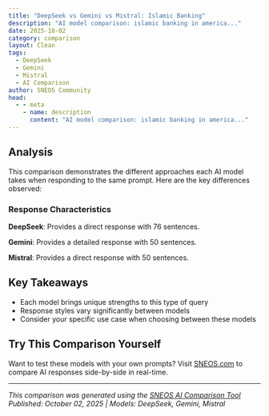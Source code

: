 ```yaml
---
title: "DeepSeek vs Gemini vs Mistral: Islamic Banking"
description: "AI model comparison: islamic banking in america..."
date: 2025-10-02
category: comparison
layout: Clean
tags:
  - DeepSeek
  - Gemini
  - Mistral
  - AI Comparison
author: SNEOS Community
head:
  - - meta
    - name: description
      content: "AI model comparison: islamic banking in america..."
---
```


<ChatComparison
  title="DeepSeek vs Gemini vs Mistral: Islamic Banking"
  prompt="islamic banking in america"
  :responses='{
    "DeepSeek": "Of course. Here is a comprehensive overview of Islamic banking in America, covering its principles, current state, challenges, and future prospects.\n\n### Core Principles of Islamic Banking\n\nTo understand Islamic banking in the U.S., it\u0027s essential to first grasp its foundational rules, which are derived from Shariah (Islamic law). The primary goal is to conduct finance in an ethical and socially responsible manner, avoiding what is considered *riba* (usury/interest).\n\nThe key prohibitions are:\n\n1.  **Riba (Interest):** Earning or paying interest is strictly forbidden. Money is seen as a medium of exchange, not a commodity that can generate profit on its own. Instead, the bank must earn profit through asset-backed transactions and shared risk.\n2.  **Gharar (Excessive Uncertainty):** Contracts must be clear and transparent, avoiding excessive ambiguity, speculation, or gambling. This rules out conventional derivatives and most forms of insurance (though cooperative *Takaful* insurance is permissible).\n3.  **Haram (Forbidden Activities):** Financing cannot be provided for businesses involved in activities prohibited in Islam, such as alcohol, pork, gambling, pornography, or conventional weapons.\n\nTo comply with these rules, Islamic banks use alternative financing structures:\n\n*   **Murabaha (Cost-Plus Sale):** The most common model. Instead of giving a loan, the bank buys an asset (e.g., a house, a car) and sells it to the client at a higher, pre-agreed price, often in installments. This is a fixed-profit sale, not an interest-bearing loan.\n*   **Ijara (Leasing):** Similar to a lease-to-own arrangement. The bank buys an asset and leases it to the client for a specific period. A portion of each payment goes toward the eventual purchase of the asset.\n*   **Musharaka (Partnership):** A joint venture where both the bank and the client contribute capital to a project and share in the profits and losses according to a pre-agreed ratio. This is often used for business loans.\n*   **Mudaraba (Profit-Sharing):** A partnership where one party provides the capital (the bank) and the other provides the expertise and labor (the entrepreneur). Profits are shared according to a pre-agreed ratio, but financial losses are borne only by the capital provider, unless negligence is involved.\n\n### The Landscape of Islamic Banking in America\n\nThe U.S. market for Islamic finance is small but growing, driven by a Muslim population estimated at over 3 million. The landscape consists of a mix of dedicated Islamic banks and conventional banks offering \u0022Shariah-compliant\u0022 windows or products.\n\n#### 1. Full-Service Islamic Banks\n\nThere are very few fully-fledged, state-chartered Islamic banks in the U.S.\n\n*   **University Islamic Financial (UIF):** A subsidiary of University Bank in Michigan, it is one of the pioneers in offering a full suite of Shariah-compliant products, including home financing, commercial real estate financing, and auto financing.\n*   **Guidance Residential:** While not a deposit-taking bank, it is the largest and most well-known provider of Shariah-compliant home financing in the U.S. It uses a *Declining Balance Co-Ownership* model (a form of *Musharaka*) and has financed billions of dollars in home purchases.\n\n#### 2. Shariah-Compliant Products from Conventional Banks\n\nSeveral major conventional banks have entered the space to capture this niche market.\n\n*   **JP Morgan Chase:** Offered a *Murabaha*-based home finance product for a period, though its current availability is limited.\n*   **Wells Fargo:** Has had programs to offer Shariah-compliant mortgages through its correspondent lenders.\n*   **Citibank:** Through its Islamic subsidiary in other countries, it has been involved in large-scale *Sukuk* (Islamic bond) issuances, and its private bank has offered Shariah-compliant investment products to high-net-worth clients.\n\n#### 3. Non-Bank Financial Institutions and Credit Unions\n\n*   **Amana Funds:** The most successful example in the investment space. The Amana Mutual Funds Trust offers a family of Shariah-compliant mutual funds (Growth Fund, Income Fund, etc.) that are widely available to American investors through major brokerages.\n*   **Credit Unions:** Some local credit unions, particularly in areas with large Muslim populations, have experimented with offering Islamic financing products.\n\n### Key Challenges and Hurdles\n\nIslamic banking in America faces several significant challenges:\n\n1.  **Regulatory and Tax Hurdles:** The U.S. financial and tax system is built around the concept of debt and interest. Islamic financing structures, which often involve multiple sales or co-ownership, can trigger double taxation (e.g., being charged stamp duty twice on a *Murabaha* transaction). Lobbying has led to some state-level fixes, but it remains a complex issue.\n2.  **Lack of Awareness:** Many Muslims, and certainly the general public, are not fully aware of the availability or mechanics of Islamic banking products.\n3.  **Scalability and Cost:** Developing and auditing Shariah-compliant products requires a separate board of scholars and legal experts, adding to the cost. This often makes these products slightly more expensive than conventional ones, which can be a barrier for some consumers.\n4.  **Standardization:** There can be differences of opinion among Shariah boards on the permissibility of certain complex financial structures, leading to a lack of uniformity in the market.\n5.  **Limited Product Range:** While home financing is relatively well-developed, other products like Shariah-compliant car loans, student loans, and credit cards are less common and more difficult to find.\n\n### The Future Outlook\n\nThe future of Islamic banking in America is promising but will likely be one of gradual growth.\n\n*   **Growing Demand:** As the Muslim population grows and becomes more financially integrated, demand for ethical, Shariah-compliant products will increase.\n*   **Mainstreaming of Ethical Finance:** The principles of Islamic finance\u2014avoiding excessive risk, promoting asset-backing, and ethical investing\u2014resonate with a broader audience interested in ESG (Environmental, Social, and Governance) and socially responsible investing.\n*   **Technological Innovation:** FinTech companies are well-positioned to create streamlined, cost-effective platforms for Islamic banking, from digital *Murabaha* contracts to *Zakat* calculators and investment apps.\n*   **Increased Institutional Acceptance:** As the track record of Islamic finance in the U.S. grows, more conventional financial institutions are likely to dip their toes in the water with specific products.\n\n### Conclusion\n\nIslamic banking in America is a niche but viable and growing sector. It successfully serves a community seeking to align its financial practices with its religious beliefs. While it still faces significant regulatory and scalability challenges, its core principles of risk-sharing, asset-backing, and ethical investing have a broad appeal. The future will likely see a blend of dedicated Islamic institutions and an increasing number of Shariah-compliant offerings from the mainstream financial industry.",
    "Gemini": "Islamic banking in America is a growing niche market that aims to provide financial services in accordance with Sharia (Islamic law). Here\u0027s a breakdown of key aspects:\n\n**Core Principles of Islamic Banking:**\n\n*   **Prohibition of Riba (Interest):**  The most fundamental principle.  Interest is considered exploitative and unjust.\n*   **Profit and Loss Sharing (PLS):** Islamic banks often use mechanisms where profit and loss are shared between the bank and the customer.  This can be implemented through various contracts.\n*   **Asset-Backed Financing:**  Transactions should be linked to tangible assets and productive economic activities.\n*   **Prohibition of Gharar (Excessive Uncertainty/Speculation):**  Transactions should be clear and transparent, avoiding excessive risk or gambling-like elements.\n*   **Ethical Investment:**  Islamic banks avoid investing in businesses considered haram (forbidden) under Islamic law, such as those involved in alcohol, gambling, pork, or weapons production.\n*   **Zakat (Charity):**  Islamic banks may facilitate the payment of Zakat, a mandatory charitable contribution for Muslims.\n\n**How Islamic Banking Operates in the US (and Globally):**\n\nSince charging interest is prohibited, Islamic banks use alternative structures to generate revenue and provide financing. Common methods include:\n\n*   **Murabaha (Cost-Plus Financing):**  The bank purchases an asset on behalf of the customer and then sells it to the customer at a higher price, which includes a profit margin. The customer pays in installments. This is a common method for financing homes, cars, and other goods.  Effectively, it is a markup.\n*   **Ijara (Leasing):**  The bank purchases an asset and leases it to the customer for a fixed period. The customer pays rent, and at the end of the lease, ownership may transfer to the customer.\n*   **Musharaka (Joint Venture):**  The bank and the customer jointly invest in a project or business. Profits and losses are shared according to a pre-agreed ratio.\n*   **Sukuk (Islamic Bonds):** Certificates representing ownership in an asset or project. Returns are generated from the underlying asset\u0027s performance, not from fixed interest payments.\n*   **Takaful (Islamic Insurance):** A cooperative system where participants contribute to a fund that provides mutual financial protection against losses.\n\n**The Landscape of Islamic Banking in the US:**\n\nThe Islamic banking sector in the United States is relatively small compared to conventional banking, but it is growing. It faces unique challenges:\n\n*   **Limited Number of Dedicated Islamic Banks:**  There are few fully-fledged Islamic banks in the US.  Instead, most Islamic finance options are offered by divisions or subsidiaries of larger conventional banks or through specialized Islamic financial institutions.\n*   **Regulatory Hurdles:**  The US banking regulatory environment is primarily designed for conventional banking, which makes it challenging for Islamic financial institutions to operate.  They need to find structures that comply with both Sharia law and US regulations.\n*   **Customer Awareness:**  Many Muslims in the US are unaware of Islamic banking options or unsure about their compatibility with Sharia. Education and outreach are important.\n*   **Standardization:**  There is a lack of standardization in Islamic finance practices, which can create confusion and inconsistency. Different scholars may have different interpretations of Sharia.\n*   **Competition:**  Islamic financial institutions must compete with established conventional banks that offer a wider range of products and services.\n\n**Examples of Islamic Financial Institutions in the US:**\n\n*   **Lariba American Finance House:** One of the oldest Islamic finance companies in the US.\n*   **University Bank (Michigan):**  Offers some Islamic banking products.\n*   **Guidance Residential:**  Focuses on Sharia-compliant home financing.\n*   **Devon Bank (Chicago):**  Has a dedicated Islamic finance division.\n\n**Challenges and Opportunities:**\n\n*   **Challenges:**\n    *   Building awareness and trust among the Muslim community.\n    *   Navigating the complex regulatory environment.\n    *   Attracting and retaining qualified Islamic finance professionals.\n    *   Ensuring Sharia compliance.\n*   **Opportunities:**\n    *   A growing Muslim population in the US with a demand for Sharia-compliant financial services.\n    *   Increasing interest in ethical and socially responsible investing.\n    *   Potential for innovation in Islamic finance products and services.\n    *   Expansion into new markets and sectors.\n\n**Future Outlook:**\n\nThe future of Islamic banking in America depends on several factors, including:\n\n*   The growth of the Muslim population.\n*   Increased awareness and acceptance of Islamic finance.\n*   Regulatory changes that make it easier for Islamic financial institutions to operate.\n*   Innovation in Islamic finance products and services.\n\nWhile challenges remain, the Islamic banking sector in the US has the potential to grow significantly in the coming years, providing a valuable alternative to conventional banking for Muslims and others seeking ethical and socially responsible financial solutions.\n\nIt is important to note that opinions on the permissibility of certain financial products under Sharia law can vary among Islamic scholars.  Individuals should consult with trusted religious advisors to determine which products are appropriate for their own beliefs and circumstances.\n",
    "Mistral": "Islamic banking, which adheres to the principles of Shariah law, is a growing sector within the global financial industry. In the United States, Islamic banking is still in its nascent stages compared to conventional banking, but it has been making strides. Here are some key points about Islamic banking in America:\n\n### Principles of Islamic Banking\n1. **Interest-Free (Riba-Free)**: Islamic banking prohibits the charging or paying of interest (Riba). Instead, it uses profit-sharing, leasing, and other Shariah-compliant financial instruments.\n2. **Ethical Investments**: Investments must be in sectors that are considered permissible (Halal) under Islamic law, avoiding industries such as alcohol, gambling, and pork.\n3. **Risk Sharing**: Both the bank and the customer share the risk and reward of the investment.\n\n### Islamic Financial Products in the U.S.\n1. **Murabaha**: A cost-plus financing technique where the bank buys the asset and sells it to the customer at a higher price, payable in installments.\n2. **Ijara**: A leasing arrangement where the bank buys the asset and leases it to the customer.\n3. **Musharaka**: A joint venture where the bank and the customer share profits and losses.\n4. **Sukuk**: Islamic bonds that represent ownership in an asset or venture.\n\n### Institutions and Services\n1. **Islamic Banks**: There are a few Islamic banks in the U.S., such as the University Islamic Financial Corporation in Michigan and the American Finance House Lariba in California.\n2. **Conventional Banks with Islamic Products**: Some conventional banks offer Islamic financial products, such as HSBC and Standard Chartered.\n3. **Credit Unions**: Some credit unions, like the Devon Bank in Chicago, offer Shariah-compliant products.\n4. **Financial Advisors**: There are financial advisors and investment firms that specialize in Shariah-compliant investments.\n\n### Challenges\n1. **Regulatory Environment**: The U.S. regulatory framework is designed for conventional banking, which can make it challenging to introduce and operate Islamic financial products.\n2. **Market Awareness**: There is a lack of awareness and understanding of Islamic banking principles among the general public and even within the financial industry.\n3. **Standardization**: There is a need for standardization of Islamic financial products to ensure consistency and compliance with Shariah law.\n\n### Growth and Potential\n1. **Muslim Population**: The growing Muslim population in the U.S. creates a demand for Shariah-compliant financial services.\n2. **Ethical Investing**: The principles of Islamic banking align with the growing trend of ethical and socially responsible investing, which can attract a broader customer base.\n3. **Technological Innovation**: Fintech solutions can help bridge the gap between conventional and Islamic banking, making it easier for customers to access Shariah-compliant products.\n\n### Conclusion\nIslamic banking in America is a developing field with significant potential. While there are challenges related to regulation and market awareness, the growing demand for ethical and Shariah-compliant financial services presents opportunities for growth. As more institutions and products become available, Islamic banking is likely to become more integrated into the U.S. financial landscape."
  }'
  published-date="08:59"
/>

## Analysis

This comparison demonstrates the different approaches each AI model takes when responding to the same prompt. Here are the key differences observed:

### Response Characteristics

**DeepSeek**: Provides a direct response with 76 sentences. 

**Gemini**: Provides a detailed response with 50 sentences. 

**Mistral**: Provides a direct response with 50 sentences. 

## Key Takeaways

- Each model brings unique strengths to this type of query
- Response styles vary significantly between models
- Consider your specific use case when choosing between these models

## Try This Comparison Yourself

Want to test these models with your own prompts? Visit [SNEOS.com](https://sneos.com) to compare AI responses side-by-side in real-time.

---

*This comparison was generated using the [SNEOS AI Comparison Tool](https://sneos.com)*
*Published: October 02, 2025 | Models: DeepSeek, Gemini, Mistral*
